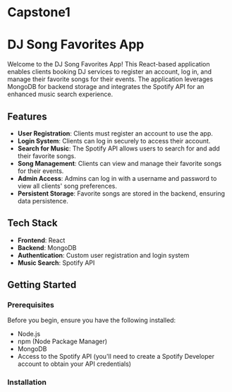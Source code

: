 # Capstone1
# DJ Song Favorites App

Welcome to the DJ Song Favorites App! This React-based application enables clients booking DJ services to register an account, log in, and manage their favorite songs for their events. The application leverages MongoDB for backend storage and integrates the Spotify API for an enhanced music search experience.

## Features

- **User Registration**: Clients must register an account to use the app.
- **Login System**: Clients can log in securely to access their account.
- **Search for Music**: The Spotify API allows users to search for and add their favorite songs.
- **Song Management**: Clients can view and manage their favorite songs for their events.
- **Admin Access**: Admins can log in with a username and password to view all clients' song preferences.
- **Persistent Storage**: Favorite songs are stored in the backend, ensuring data persistence.

## Tech Stack

- **Frontend**: React
- **Backend**: MongoDB
- **Authentication**: Custom user registration and login system
- **Music Search**: Spotify API

## Getting Started

### Prerequisites

Before you begin, ensure you have the following installed:

- Node.js
- npm (Node Package Manager)
- MongoDB
- Access to the Spotify API (you'll need to create a Spotify Developer account to obtain your API credentials)

### Installation


